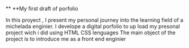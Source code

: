 ** **My first draft of porfolio

In this proyect , I present my personal journey into the learning field of a michelada enginier.
I develope a digital porfolio to up load my presonal project wich i did using HTML CSS lenguages
The main object of the project is to introduce me as a front end enginier
